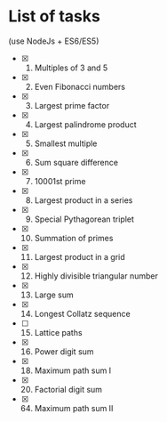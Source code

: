 # List of tasks
(use NodeJs + ES6/ES5)
- [x] 1. Multiples of 3 and 5
- [x] 2. Even Fibonacci numbers
- [x] 3. Largest prime factor
- [x] 4. Largest palindrome product
- [x] 5. Smallest multiple
- [x] 6. Sum square difference
- [x] 7. 10001st prime
- [x] 8. Largest product in a series
- [x] 9. Special Pythagorean triplet
- [x] 10. Summation of primes
- [x] 11. Largest product in a grid
- [x] 12. Highly divisible triangular number
- [x] 13. Large sum
- [x] 14. Longest Collatz sequence
- [ ] 15. Lattice paths
- [x] 16. Power digit sum
- [x] 18. Maximum path sum I
- [x] 20. Factorial digit sum
- [x] 64. Maximum path sum II